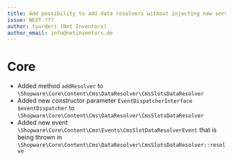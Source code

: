 ```yaml
---
title: Add possibility to add data resolvers without injecting new services
issue: NEXT-???
author: tyurderi (Net Inventors)
author_email: info@netinventors.de
---
```


# Core

* Added method `addResolver` to `\Shopware\Core\Content\Cms\DataResolver\CmsSlotsDataResolver`
* Added new constructor parameter `EventDispatcherInterface $eventDispatcher` to `\Shopware\Core\Content\Cms\DataResolver\CmsSlotsDataResolver`
* Added new event `\Shopware\Core\Content\Cms\Events\CmsSlotDataResolverEvent` that is being thrown in `\Shopware\Core\Content\Cms\DataResolver\CmsSlotsDataResolver::resolve`